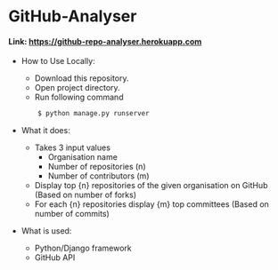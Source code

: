 # GitHub-Analyser

#### Link: https://github-repo-analyser.herokuapp.com



- How to Use Locally:

    * Download this repository.
    * Open project directory.
    * Run following command
    ```bash
        $ python manage.py runserver
    ```

- What it does:

    * Takes 3 input values
        * Organisation name
        * Number of repositories (n)
        * Number of contributors (m)
    * Display top {n} repositories of the given organisation on GitHub (Based on number of forks)
    * For each {n} repositories display {m} top committees (Based on number of commits)

- What is used:

    * Python/Django framework
    * GitHub API
